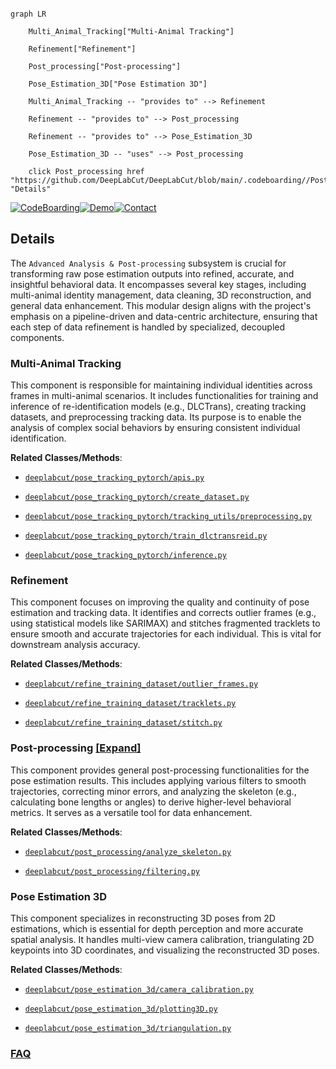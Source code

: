 ```mermaid

graph LR

    Multi_Animal_Tracking["Multi-Animal Tracking"]

    Refinement["Refinement"]

    Post_processing["Post-processing"]

    Pose_Estimation_3D["Pose Estimation 3D"]

    Multi_Animal_Tracking -- "provides to" --> Refinement

    Refinement -- "provides to" --> Post_processing

    Refinement -- "provides to" --> Pose_Estimation_3D

    Pose_Estimation_3D -- "uses" --> Post_processing

    click Post_processing href "https://github.com/DeepLabCut/DeepLabCut/blob/main/.codeboarding//Post_processing.md" "Details"

```



[![CodeBoarding](https://img.shields.io/badge/Generated%20by-CodeBoarding-9cf?style=flat-square)](https://github.com/CodeBoarding/GeneratedOnBoardings)[![Demo](https://img.shields.io/badge/Try%20our-Demo-blue?style=flat-square)](https://www.codeboarding.org/demo)[![Contact](https://img.shields.io/badge/Contact%20us%20-%20contact@codeboarding.org-lightgrey?style=flat-square)](mailto:contact@codeboarding.org)



## Details



The `Advanced Analysis & Post-processing` subsystem is crucial for transforming raw pose estimation outputs into refined, accurate, and insightful behavioral data. It encompasses several key stages, including multi-animal identity management, data cleaning, 3D reconstruction, and general data enhancement. This modular design aligns with the project's emphasis on a pipeline-driven and data-centric architecture, ensuring that each step of data refinement is handled by specialized, decoupled components.



### Multi-Animal Tracking

This component is responsible for maintaining individual identities across frames in multi-animal scenarios. It includes functionalities for training and inference of re-identification models (e.g., DLCTrans), creating tracking datasets, and preprocessing tracking data. Its purpose is to enable the analysis of complex social behaviors by ensuring consistent individual identification.





**Related Classes/Methods**:



- <a href="https://github.com/DeepLabCut/DeepLabCut/blob/main/deeplabcut/pose_tracking_pytorch/apis.py" target="_blank" rel="noopener noreferrer">`deeplabcut/pose_tracking_pytorch/apis.py`</a>

- <a href="https://github.com/DeepLabCut/DeepLabCut/blob/main/deeplabcut/pose_tracking_pytorch/create_dataset.py" target="_blank" rel="noopener noreferrer">`deeplabcut/pose_tracking_pytorch/create_dataset.py`</a>

- <a href="https://github.com/DeepLabCut/DeepLabCut/blob/main/deeplabcut/pose_tracking_pytorch/tracking_utils/preprocessing.py" target="_blank" rel="noopener noreferrer">`deeplabcut/pose_tracking_pytorch/tracking_utils/preprocessing.py`</a>

- <a href="https://github.com/DeepLabCut/DeepLabCut/blob/main/deeplabcut/pose_tracking_pytorch/train_dlctransreid.py" target="_blank" rel="noopener noreferrer">`deeplabcut/pose_tracking_pytorch/train_dlctransreid.py`</a>

- <a href="https://github.com/DeepLabCut/DeepLabCut/blob/main/deeplabcut/pose_tracking_pytorch/inference.py" target="_blank" rel="noopener noreferrer">`deeplabcut/pose_tracking_pytorch/inference.py`</a>





### Refinement

This component focuses on improving the quality and continuity of pose estimation and tracking data. It identifies and corrects outlier frames (e.g., using statistical models like SARIMAX) and stitches fragmented tracklets to ensure smooth and accurate trajectories for each individual. This is vital for downstream analysis accuracy.





**Related Classes/Methods**:



- <a href="https://github.com/DeepLabCut/DeepLabCut/blob/main/deeplabcut/refine_training_dataset/outlier_frames.py" target="_blank" rel="noopener noreferrer">`deeplabcut/refine_training_dataset/outlier_frames.py`</a>

- <a href="https://github.com/DeepLabCut/DeepLabCut/blob/main/deeplabcut/refine_training_dataset/tracklets.py" target="_blank" rel="noopener noreferrer">`deeplabcut/refine_training_dataset/tracklets.py`</a>

- <a href="https://github.com/DeepLabCut/DeepLabCut/blob/main/deeplabcut/refine_training_dataset/stitch.py" target="_blank" rel="noopener noreferrer">`deeplabcut/refine_training_dataset/stitch.py`</a>





### Post-processing [[Expand]](./Post_processing.md)

This component provides general post-processing functionalities for the pose estimation results. This includes applying various filters to smooth trajectories, correcting minor errors, and analyzing the skeleton (e.g., calculating bone lengths or angles) to derive higher-level behavioral metrics. It serves as a versatile tool for data enhancement.





**Related Classes/Methods**:



- <a href="https://github.com/DeepLabCut/DeepLabCut/blob/main/deeplabcut/post_processing/analyze_skeleton.py" target="_blank" rel="noopener noreferrer">`deeplabcut/post_processing/analyze_skeleton.py`</a>

- <a href="https://github.com/DeepLabCut/DeepLabCut/blob/main/deeplabcut/post_processing/filtering.py" target="_blank" rel="noopener noreferrer">`deeplabcut/post_processing/filtering.py`</a>





### Pose Estimation 3D

This component specializes in reconstructing 3D poses from 2D estimations, which is essential for depth perception and more accurate spatial analysis. It handles multi-view camera calibration, triangulating 2D keypoints into 3D coordinates, and visualizing the reconstructed 3D poses.





**Related Classes/Methods**:



- <a href="https://github.com/DeepLabCut/DeepLabCut/blob/main/deeplabcut/pose_estimation_3d/camera_calibration.py" target="_blank" rel="noopener noreferrer">`deeplabcut/pose_estimation_3d/camera_calibration.py`</a>

- <a href="https://github.com/DeepLabCut/DeepLabCut/blob/main/deeplabcut/pose_estimation_3d/plotting3D.py" target="_blank" rel="noopener noreferrer">`deeplabcut/pose_estimation_3d/plotting3D.py`</a>

- <a href="https://github.com/DeepLabCut/DeepLabCut/blob/main/deeplabcut/pose_estimation_3d/triangulation.py" target="_blank" rel="noopener noreferrer">`deeplabcut/pose_estimation_3d/triangulation.py`</a>









### [FAQ](https://github.com/CodeBoarding/GeneratedOnBoardings/tree/main?tab=readme-ov-file#faq)